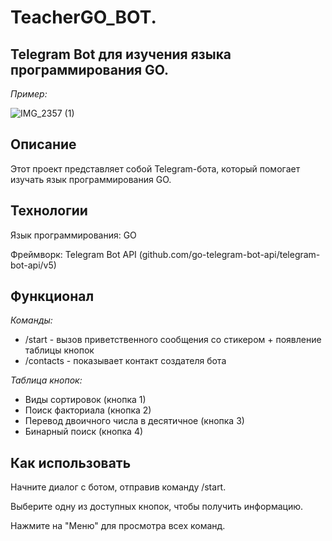 # TeacherGO_BOT.
## Telegram Bot для изучения языка программирования GO.
_Пример:_

![IMG_2357 (1)](https://github.com/user-attachments/assets/2fa176b7-8241-47a5-bc9c-a46883fa0a8a)


## Описание
Этот проект представляет собой Telegram-бота, который помогает изучать язык программирования GO. 

## Технологии
Язык программирования: GO

Фреймворк: Telegram Bot API (github.com/go-telegram-bot-api/telegram-bot-api/v5)

## Функционал

_Команды:_

- /start - вызов приветственного сообщения со стикером + появление таблицы кнопок
- /contacts - показывает контакт создателя бота

_Таблица кнопок:_

- Виды сортировок (кнопка 1)
- Поиск факториала (кнопка 2)
- Перевод двоичного числа в десятичное (кнопка 3)
- Бинарный поиск (кнопка 4)
  
## Как использовать

Начните диалог с ботом, отправив команду /start.

Выберите одну из доступных кнопок, чтобы получить информацию.

Нажмите на "Меню" для просмотра всех команд.

